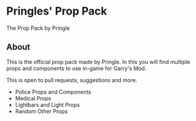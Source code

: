 # Pringles' Prop Pack
The Prop Pack by Pringle

## About
This is the official prop pack made by Pringle.
In this you will find multiple props and components to use in-game for Garry's Mod.

This is open to pull requests, suggestions and more.

- Police Props and Components
- Medical Props
- Lightbars and Light Props
- Random Other Props
